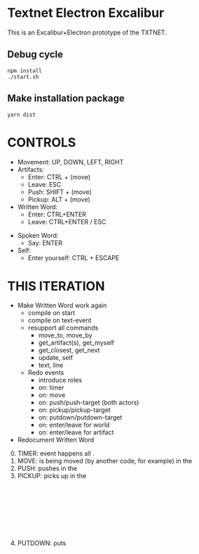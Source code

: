 # Textnet Electron Excalibur

This is an Excalibur+Electron prototype of the TXTNET.

## Debug cycle
    npm install
    ./start.sh

## Make installation package
    yarn dist

# CONTROLS
+ Movement: UP, DOWN, LEFT, RIGHT
+ Artifacts:
    + Enter:  CTRL  + (move)
    + Leave:  ESC 
    + Push:   SHIFT + (move)
    + Pickup: ALT   + (move)
+ Written Word:
    + Enter: CTRL+ENTER 
    + Leave: CTRL+ENTER / ESC
- Spoken Word:
    - Say: ENTER
- Self:
    - Enter yourself: CTRL + ESCAPE


# THIS ITERATION
- Make Written Word work again
    + compile on start
    + compile on text-event
    - resupport all commands
        + move_to, move_by
        + get_artifact(s), get_myself
        + get_closest, get_next
        + update, self
        - text, line
    - Redo events
        - introduce roles
        - on: timer
        - on: move 
        - on: push/push-target (both actors)
        - on: pickup/pickup-target
        - on: putdown/putdown-target
        - on: enter/leave for world
        - on: enter/leave for artifact
- Redocument Written Word   

0. TIMER:   event happens all <objects>.
1. MOVE:    <object> is being moved (by another code, for example) in the <world>
2. PUSH:    <subject> pushes <object> in the <world>
3. PICKUP:  <subject> picks <object> up in the <world>
4. PUTDOWN: <subject> puts <object> down in the <world>
5. ENTER:   <object> is being entered into the <world> (e.g. by player or by another code)
6. LEAVE:   <object> is removed from the <world>

Which events happen when?
Events only happen if an observer is nearby.
Observer acts as <object>, <subject> or <world>
We have to supply `role` with each event.
Then here are options:
    
    on{ event="push", handler=custom_push } -- default role is <object> always
    on{ event="push", role="object", handler=custom_push }
    function custom_push(artifact, role, direction)
        -- body
    end



# SMALL THINGS TO PLAY WITH WHEN NOT ENOUGH CONCENTRATION
- BUG: scrolling text down while typing.
- excessive position submit (e.g. pickup)
- Apple Developer certificate
- another session of documentation
- refactor positions, coords, and vector stuff
- animate entering the artifact
- animate leaving the artifact
- animate holding the artifact
- embed lua highlighting into markdown
- background & text colour overrides
- WW: support closures in spatial commands
- WW: `move_by{ distance=10, angle=45 }`
- WW: travel in chairs <- learn how to put code into chairs, make bouncing chair
- WW: supporting enter/leave events (complex)
- beautiful sprites
- good naming
- WW: chaining move commands, iterate in the recipient of the command?



# 3 YEAR PROJECT PLAN (2019–2021)

1. [x] Universe basis                       2019 Q4 Nov +
2. [x] Basic Written world                  2019 Q4 Dec +
3. [>] Persistence                          2020 Q1 Jan
4. [ ] Spoken word / gods (commands)        2020 Q1 Feb
5. [ ] Hosted universes and multiplayer     2020 Q2 Apr
6. [ ] Make a reasonably interesting game   2020 H2 Sep
7. [ ] Integrated editor with text flow     2021 H1 May
8. [ ] Advanced objects like images etc.    2021 H2 Sep
9. [ ] Advanced concepts like <health>      2021 H2 Oct


# 3. Persistence

- [x] Electron distro
- [x] Serverside universe
- [x] Client-server protocol
- [>] Rightful observers and WW


# 4. Spoken word and gods
- [ ] Artifact libraries
- ... (plan further)

# 5. Multiplayer

- [ ] Messaging library
- [ ] Address space
- [ ] Simultaneous multiplayer





----
* https://www.npmjs.com/package/bitboot